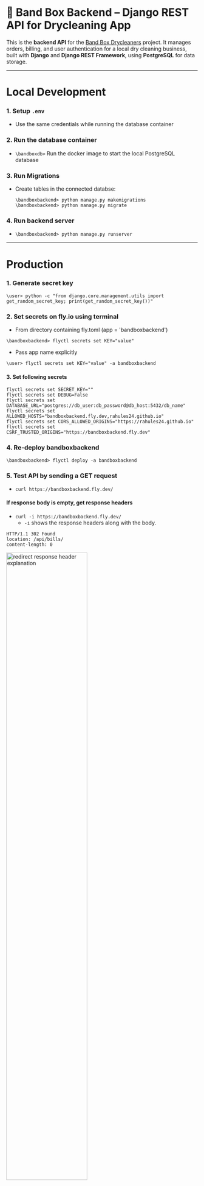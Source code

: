 # 🔧 Band Box Backend – Django REST API for Drycleaning App

This is the **backend API** for the [Band Box Drycleaners](https://github.com/rahules24/bandboxdrycleaners) project. It manages orders, billing, and user authentication for a local dry cleaning business, built with **Django** and **Django REST Framework**, using **PostgreSQL** for data storage.

---

# Local Development

### 1. Setup ```.env```
- Use the same credentials while running the database container

### 2. Run the database container
- ```\bandboxdb>``` Run the docker image to start the local PostgreSQL database

### 3. Run Migrations
- Create tables in the connected databse:
    ```
    \bandboxbackend> python manage.py makemigrations
    \bandboxbackend> python manage.py migrate
    ```

### 4. Run backend server
- ```\bandboxbackend> python manage.py runserver```


---

# Production

### 1. Generate secret key
```
\user> python -c "from django.core.management.utils import get_random_secret_key; print(get_random_secret_key())"
```
### 2. Set secrets on fly.io using terminal
- From directory containing fly.toml (app = 'bandboxbackend')
```
\bandboxbackend> flyctl secrets set KEY="value"
```
- Pass app name explicitly
```
\user> flyctl secrets set KEY="value" -a bandboxbackend
```

#### 3. Set following secrets
```
flyctl secrets set SECRET_KEY=""
flyctl secrets set DEBUG=False
flyctl secrets set DATABASE_URL="postgres://db_user:db_password@db_host:5432/db_name"
flyctl secrets set ALLOWED_HOSTS="bandboxbackend.fly.dev,rahules24.github.io"
flyctl secrets set CORS_ALLOWED_ORIGINS="https://rahules24.github.io"
flyctl secrets set CSRF_TRUSTED_ORIGINS="https://bandboxbackend.fly.dev"
```
### 4. Re-deploy bandboxbackend
```
\bandboxbackend> flyctl deploy -a bandboxbackend
```

### 5. Test API by sending a GET request
- ```curl https://bandboxbackend.fly.dev/```

#### If response body is empty, get response headers
- ```curl -i https://bandboxbackend.fly.dev/```
  - ```-i``` shows the response headers along with the body. 
```
HTTP/1.1 302 Found
location: /api/bills/
content-length: 0
```
<img src="media/images/setup-curl.png" width="65%" alt="redirect response header explanation">

#### ```curl``` by default does not follow redirects automatically
- use: ```curl -s -L https://bandboxbackend.fly.dev/ | jq```
  - ```-s```  Silent mode (hides progress and extra info).
  - ```-L```  Follow redirects automatically.
  - ``` | jq```  Pipes the output into jq, a tool to pretty-print JSON
  - ```-u username:password``` Sends credentials in base64 encoding.

---

# WhatsApp Webhook Integration
## Local Development
1. Setup and connect Database ``` /user> docker start bandbox-db-container```
2. Setup additional environment variables in `bandboxbackend/.env`
    ```bash
    # Webhook verification token (create your own random string)
    WHATSAPP_WEBHOOK_VERIFY_TOKEN='generated_token'
    
    # https://developers.facebook.com/apps/ > BandBoxDrycleaners > App Settings > Basic
    WHATSAPP_APP_SECRET='facebook_app_secret'
    ```
3. Start Django Server ```/bandboxbackend> python manage.py runserver```
4. Execute ```/user> ngrok 8000``` in Terminal
5. Copy generated Url ```https://your-ngrok-url.ngrok-free.app```

## Production Deployment
1. Set additional secrets on `Fly.io`
    ```bash
    # Set secrets
    fly secrets set WHATSAPP_WEBHOOK_VERIFY_TOKEN='your_token'
    fly secrets set WHATSAPP_APP_SECRET='your_secret'
    
    # Deploy
    fly deploy
    ```

## Webhook Configuration:

- `https://developers.facebook.com/apps/24763661953275059/whatsapp-business/wa-settings/?business_id=781047228053020`
    - `24763661953275059` is the App ID
    - `business_id=781047228053020` is the Business Account ID

- Callback URL
    - production: `https://bandboxbackend.fly.dev/api/whatsapp/webhook/`
    - development: `https://your-ngrok-url.ngrok-free.app/api/whatsapp/webhook/`

- Verify Token: Same as `WHATSAPP_WEBHOOK_VERIFY_TOKEN` in your `.env`

- Subscribe to webhook fields: ✅Check `messages`

## Testing
Send a message to your WABA number and view in **Django Admin**
### Production URLs
- Admin: `https://bandboxbackend.fly.dev/admin/whatsapp/whatsappmessage/`
- Media: `https://bandboxbackend.fly.dev/api/whatsapp/media/<media_id>/`

### Development URLs
- Admin: `http://127.0.0.1:8000/admin/whatsapp/whatsappmessage/`
- Media: `https://127.0.0.1:8000/api/whatsapp/media/<media_id>/`

---

# Media Handling

WhatsApp media files require authentication. Direct URLs like `http://lookaside.fbsbx.com/whatsapp_business/attachments/?mid=1340436414194518&source=getMedia&ext=1760607832&hash=ARnqGceK-cVeK9lDu24DocuaNrk3qqx7L_pIKq8SO3Qmqw` can't be opened directly.
```bash
{
  "title": "Authentication Error",
  "detail": "Authentication Error",
  "status": 401
}
```
---

## Media Proxy Solution

The system uses a proxy endpoint that automatically handles authentication:

1. **Database Storage:** Messages store a proxy URL: `/api/whatsapp/media/<media_id>/`

2. **Authentication Process:**
   - User clicks media link or thumbnail
   - Django receives request at `/api/whatsapp/media/<media_id>/`
   - Django adds `WHATSAPP_ACCESS_TOKEN` to request headers
   - Fetches media from WhatsApp Graph API
   - Serves the file directly to the browser

## Limitations

### WhatsApp API Limitations
- **URL Expiration:** Media URLs expire after approximately 30 days
- **No Voice Calls:** WABA API doesn't support voice/video calls
- **Rate Limits:** API has rate limits for media downloads

### Proxy Approach Trade-offs
- **Performance:** Media loads on-demand (slower than cached files)
- **Dependency:** Requires WhatsApp API availability
- **Cost:** Each media view consumes API quota

---

# Graph API
### Meta's WhatsApp Business Account (WABA) API
- Visit: [Graph API Explorer](https://developers.facebook.com/tools/explorer)
### API Calls
- Endpoints:
  - ```"https://graph.facebook.com/v22.0/<PHONE_NUMBER_ID>/whatsapp_business_profile/"  -H "Authorization: Bearer <ACCESS_TOKEN>"```
  - ```"https://graph.facebook.com/v22.0/<BUSINESS_ACCOUNT_ID>/message_templates" -H "Authorization: Bearer <ACCESS_TOKEN>"```

- GET Requests
  - ```metadata=1``` query returns a full metadata object that lists all the fields on the WhatsApp Business Phone Number.
  
      - ```curl "https://graph.facebook.com/v23.0/<PHONE_NUMBER_ID>?metadata=1" -H "Authorization: Bearer YOUR_ACCESS_TOKEN"```

      - ```curl "https://graph.facebook.com/v23.0/<WABA_ID>?metadata=1" -H "Authorization: Bearer YOUR_ACCESS_TOKEN"```
    
      - ```curl "https://graph.facebook.com/v22.0/<PHONE_NUMBER_ID/whatsapp_business_profile?metadata=1" \ -H "Authorization: Bearer YOUR_ACCESS_TOKEN"```
      
        - **Output:** ```{"data":[{"messaging_product":"whatsapp"}]}```
        - WhatsApp Business Profile object doesn’t expose a fields array through metadata=1

  - You need to specify what fields you want to _get._ there ain't no '_get all_' or _'?fields=*'_ kinda endpoint: ```\user> curl -X GET "https://graph.facebook.com/v22.0/<PHONE_NUMBER_ID>/whatsapp_business_profile?fields=about,address,description,websites,vertical" -H "Authorization: Bearer <ACCESS_TOKEN>"```
  - Save response in a json file:
    ```
    \user> curl -X GET "https://graph.facebook.com/v19.0/<PHONE_NUMBER_ID>/whatsapp_business_profile?fields=about,address,description,email,websites" `
    -H "Authorization: Bearer <ACCESS_TOKEN>" `
    -o "C:\path\to\response.json"
    ```
  - ```curl``` Flags
    - ```-i``` includes the HTTP response headers in the output: ```curl -i -X GET "https://graph.facebook.com/v23.0/```
      <img src="media/images/i_flag.png" width="75%" alt='the "i" flag in get request'>
    - Saving Response in file:
      - Save both headers and body separately: ```curl -D headers.txt -o body.json "URL"```
      - Include headers in the same file as the body: ```curl -i -o full_response.txt "URL"```
      - ```-o <file_name.ext>``` saves response body (only) to file.
      - ```-D <file_name.ext>``` saves response headers (only) to file.

- POST Requests
  - ```{"messaging_product": "whatsapp"}``` The parameter messaging_product is required. You need to always send it in json while making a POST request.
    ```
    curl -X POST "https://graph.facebook.com/v19.0/<PHONE_NUMBER_ID>/whatsapp_business_profile" `
    -H "Authorization: Bearer <TOKEN>"
    -H "Content-Type: application/json"
    -d '{"messaging_product": "whatsapp", "key1": "vlaue1", "key2": "vlaue2"}'
    ```
   
  - Send json file as payload:
    ```
    \user> curl -X POST "https://graph.facebook.com/v19.0/<PHONE_NUMBER_ID>/whatsapp_business_profile" `
    -H "Authorization: Bearer <ACCESS_TOKEN>" `
    -H "Content-Type: application/json" `
    -d (Get-Content -Raw -Path "C:\path\to\profile.json")
    ```

  - ```curl``` Flags
      - ```-X``` tells curl which request method to use. It overrides HTTP method.
        - By default, curl uses GET.
          
          <img src="media/images/X_flag.png" width="30%" alt='the "x" flag in curl'>
      - ```-d``` | ```--data``` sends data in the body of the request.
        
            ```
              curl -X POST https://api.example.com/items `
              -H "Content-Type: application/json" `
              -d '{"name": "Widget", "price": 9.99}'
            ```
      

- Authentication
    1. ```?access_token=<TOKEN>```: Sends the token as a query parameter in the URL.
        - Example: ```https://graph.facebook.com/v23.0/833155156543248/message_history?access_token=EAA...```
        - This is less secure, since URLs can be logged or cached in servers, browser history, etc.

    2. ```-H "Authorization: Bearer <TOKEN>"```: Sends the token in an HTTP header, specifically the Authorization header.
        - This is the recommended and more secure method, since the token is not exposed in the URL.

---

## 🌐 Related Repositories

- **Frontend App:** [Band Box Drycleaners (React TypeScript)](https://github.com/rahules24/bandboxdrycleaners)